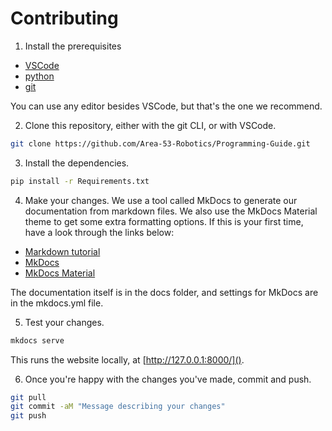 # Contributing

1. Install the prerequisites

-   [VSCode](https://code.visualstudio.com/)
-   [python](https://www.python.org/downloads/)
-   [git](https://git-scm.com/downloads)

You can use any editor besides VSCode, but that's the one we recommend.

2. Clone this repository, either with the git CLI, or with VSCode.

```sh
git clone https://github.com/Area-53-Robotics/Programming-Guide.git
```

3. Install the dependencies.

```sh
pip install -r Requirements.txt
```

4. Make your changes. We use a tool called MkDocs to generate our documentation from markdown files. We also use the MkDocs Material theme to get some extra formatting options. If this is your first time, have a look through the links below:

-   [Markdown tutorial](https://www.markdownguide.org/getting-started)
-   [MkDocs](https://www.mkdocs.org/)
-   [MkDocs Material](https://squidfunk.github.io/mkdocs-material/)

The documentation itself is in the docs folder, and settings for MkDocs are in the mkdocs.yml file.

5. Test your changes.

```sh
mkdocs serve
```

This runs the website locally, at [http://127.0.0.1:8000/]().

6. Once you're happy with the changes you've made, commit and push.

```sh
git pull
git commit -aM "Message describing your changes"
git push
```
